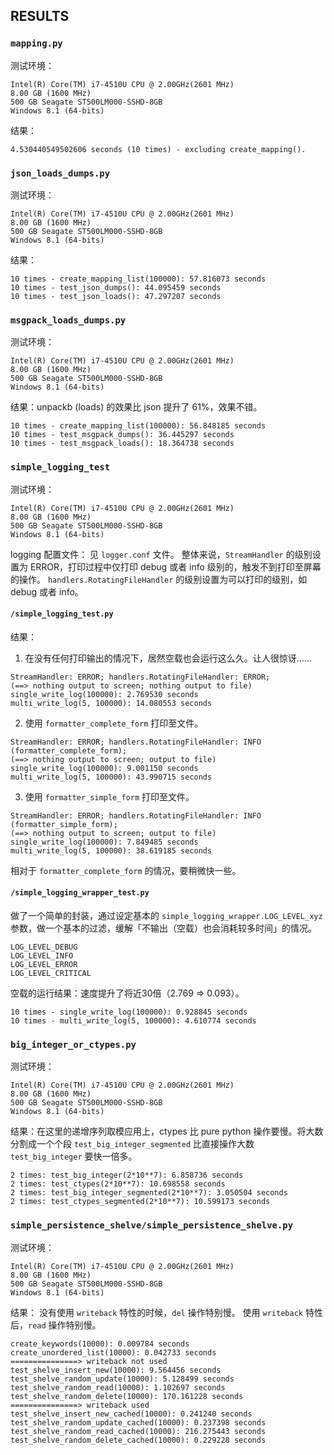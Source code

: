 ## RESULTS

### `mapping.py`

测试环境：
```
Intel(R) Core(TM) i7-4510U CPU @ 2.00GHz(2601 MHz)
8.00 GB (1600 MHz)
500 GB Seagate ST500LM000-SSHD-8GB
Windows 8.1 (64-bits)
```

结果：
```
4.530440549502606 seconds (10 times) - excluding create_mapping().
```

### `json_loads_dumps.py`

测试环境：
```
Intel(R) Core(TM) i7-4510U CPU @ 2.00GHz(2601 MHz)
8.00 GB (1600 MHz)
500 GB Seagate ST500LM000-SSHD-8GB
Windows 8.1 (64-bits)
```

结果：
```
10 times - create_mapping_list(100000): 57.816073 seconds
10 times - test_json_dumps(): 44.095459 seconds
10 times - test_json_loads(): 47.297207 seconds
```

### `msgpack_loads_dumps.py`

测试环境：
```
Intel(R) Core(TM) i7-4510U CPU @ 2.00GHz(2601 MHz)
8.00 GB (1600 MHz)
500 GB Seagate ST500LM000-SSHD-8GB
Windows 8.1 (64-bits)
```

结果：unpackb (loads) 的效果比 json 提升了 61%，效果不错。
```
10 times - create_mapping_list(100000): 56.848185 seconds
10 times - test_msgpack_dumps(): 36.445297 seconds
10 times - test_msgpack_loads(): 18.364738 seconds
```

### `simple_logging_test`

测试环境：
```
Intel(R) Core(TM) i7-4510U CPU @ 2.00GHz(2601 MHz)
8.00 GB (1600 MHz)
500 GB Seagate ST500LM000-SSHD-8GB
Windows 8.1 (64-bits)
```

logging 配置文件：
见 `logger.conf` 文件。
整体来说，`StreamHandler` 的级别设置为 ERROR，打印过程中仅打印 debug 或者 info 级别的，触发不到打印至屏幕的操作。
`handlers.RotatingFileHandler` 的级别设置为可以打印的级别，如 debug 或者 info。

#### `/simple_logging_test.py`

结果：

1. 在没有任何打印输出的情况下，居然空载也会运行这么久。让人很惊讶……
```
StreamHandler: ERROR; handlers.RotatingFileHandler: ERROR;
(==> nothing output to screen; nothing output to file)
single_write_log(100000): 2.769530 seconds
multi_write_log(5, 100000): 14.080553 seconds 
```
2. 使用 `formatter_complete_form` 打印至文件。
```
StreamHandler: ERROR; handlers.RotatingFileHandler: INFO (formatter_complete_form);
(==> nothing output to screen; output to file)
single_write_log(100000): 9.001150 seconds
multi_write_log(5, 100000): 43.990715 seconds
```
3. 使用 `formatter_simple_form` 打印至文件。
```
StreamHandler: ERROR; handlers.RotatingFileHandler: INFO (formatter_simple_form);
(==> nothing output to screen; output to file)
single_write_log(100000): 7.849485 seconds
multi_write_log(5, 100000): 38.619185 seconds
```
相对于 `formatter_complete_form` 的情况，要稍微快一些。

#### `/simple_logging_wrapper_test.py`

做了一个简单的封装，通过设定基本的 `simple_logging_wrapper.LOG_LEVEL_xyz` 参数，做一个基本的过滤，缓解「不输出（空载）也会消耗较多时间」的情况。

```
LOG_LEVEL_DEBUG   
LOG_LEVEL_INFO    
LOG_LEVEL_ERROR   
LOG_LEVEL_CRITICAL
```
空载的运行结果：速度提升了将近30倍（2.769 => 0.093）。
```
10 times - single_write_log(100000): 0.928845 seconds
10 times - multi_write_log(5, 100000): 4.610774 seconds
```

### `big_integer_or_ctypes.py`

测试环境：
```
Intel(R) Core(TM) i7-4510U CPU @ 2.00GHz(2601 MHz)
8.00 GB (1600 MHz)
500 GB Seagate ST500LM000-SSHD-8GB
Windows 8.1 (64-bits)
```

结果：在这里的递增序列取模应用上，ctypes 比 pure python 操作要慢。将大数分割成一个个段 `test_big_integer_segmented` 比直接操作大数 `test_big_integer` 要快一倍多。
```
2 times: test_big_integer(2*10**7): 6.858736 seconds
2 times: test_ctypes(2*10**7): 10.698558 seconds
2 times: test_big_integer_segmented(2*10**7): 3.050504 seconds
2 times: test_ctypes_segmented(2*10**7): 10.599173 seconds
```

### `simple_persistence_shelve/simple_persistence_shelve.py`

测试环境：
```
Intel(R) Core(TM) i7-4510U CPU @ 2.00GHz(2601 MHz)
8.00 GB (1600 MHz)
500 GB Seagate ST500LM000-SSHD-8GB
Windows 8.1 (64-bits)
```

结果：
没有使用 `writeback` 特性的时候，`del` 操作特别慢。
使用 `writeback` 特性后，`read` 操作特别慢。

```
create_keywords(10000): 0.009784 seconds
create_unordered_list(10000): 0.042733 seconds
===============> writeback not used
test_shelve_insert_new(10000): 9.564456 seconds
test_shelve_random_update(10000): 5.128499 seconds
test_shelve_random_read(10000): 1.102697 seconds
test_shelve_random_delete(10000): 170.161228 seconds
===============> writeback used
test_shelve_insert_new_cached(10000): 0.241240 seconds
test_shelve_random_update_cached(10000): 0.237398 seconds
test_shelve_random_read_cached(10000): 216.275443 seconds
test_shelve_random_delete_cached(10000): 0.229228 seconds
```
